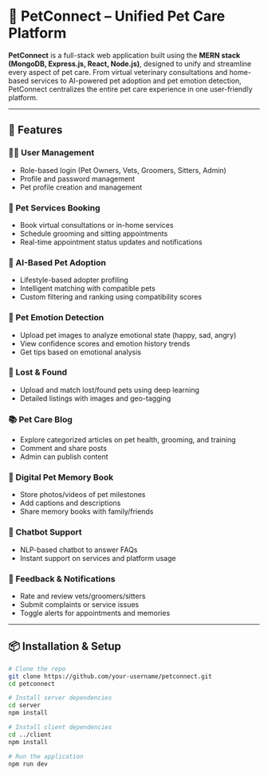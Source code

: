 # 🐾 PetConnect – Unified Pet Care Platform

**PetConnect** is a full-stack web application built using the **MERN stack (MongoDB, Express.js, React, Node.js)**, designed to unify and streamline every aspect of pet care. From virtual veterinary consultations and home-based services to AI-powered pet adoption and pet emotion detection, PetConnect centralizes the entire pet care experience in one user-friendly platform.

---

## 🚀 Features

### 🧑‍💼 User Management
- Role-based login (Pet Owners, Vets, Groomers, Sitters, Admin)
- Profile and password management
- Pet profile creation and management

### 🐶 Pet Services Booking
- Book virtual consultations or in-home services
- Schedule grooming and sitting appointments
- Real-time appointment status updates and notifications

### 🤖 AI-Based Pet Adoption
- Lifestyle-based adopter profiling
- Intelligent matching with compatible pets
- Custom filtering and ranking using compatibility scores

### 🧠 Pet Emotion Detection
- Upload pet images to analyze emotional state (happy, sad, angry)
- View confidence scores and emotion history trends
- Get tips based on emotional analysis

### 🧭 Lost & Found
- Upload and match lost/found pets using deep learning
- Detailed listings with images and geo-tagging

### 📚 Pet Care Blog
- Explore categorized articles on pet health, grooming, and training
- Comment and share posts
- Admin can publish content

### 📒 Digital Pet Memory Book
- Store photos/videos of pet milestones
- Add captions and descriptions
- Share memory books with family/friends

### 🤖 Chatbot Support
- NLP-based chatbot to answer FAQs
- Instant support on services and platform usage

### 📩 Feedback & Notifications
- Rate and review vets/groomers/sitters
- Submit complaints or service issues
- Toggle alerts for appointments and memories

---

## 📦 Installation & Setup

```bash
# Clone the repo
git clone https://github.com/your-username/petconnect.git
cd petconnect

# Install server dependencies
cd server
npm install

# Install client dependencies
cd ../client
npm install

# Run the application
npm run dev
